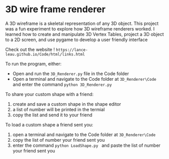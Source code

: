 # 3D wire frame renderer
A 3D wireframe is a skeletal representation of any 3D object.
This project was a fun experiment to explore how 3D wireframe renderers worked. I learned how to create and manipulate 3D Vertex Tables, project a 3D object to a 2D screen, and use pygame to develop a user friendly interface

Check out the website ! ```https://lance-leau.github.io/Code/html/links.html```


To run the program, either:
- Open and run the ```3D_Renderer.py``` file in the Code folder
- Open a terminal and navigate to the Code folder at ```3D_Renderer\Code``` and enter the command ```python 3D_Renderer.py```

To share your custom shape with a friend:
1) create and save a custom shape in the shape editor
2) a list of number will be printed in the termial
3) copy the list and send it to your friend

To load a custom shape a friend sent you:
1) open a terminal and navigate to the Code folder at ```3D_Renderer\Code```
2) copy the list of number your friend sent you
3) enter the command ```python LoadShape.py ``` and paste the list of number your friend sent you
